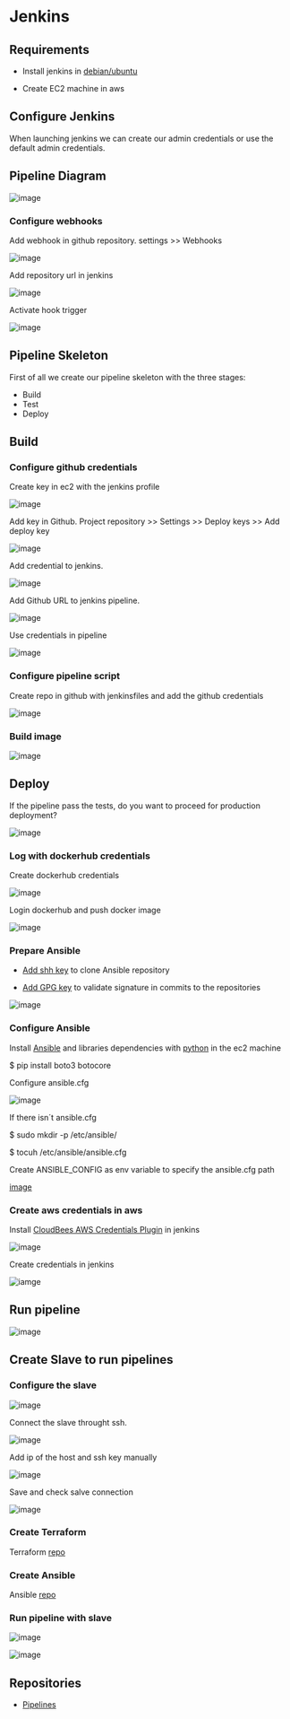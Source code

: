# Jenkins

## Requirements

* Install jenkins in [debian/ubuntu](https://www.jenkins.io/doc/book/installing/linux/#debianubuntu)

* Create EC2 machine in aws 

## Configure Jenkins

When launching jenkins we can create our admin credentials or use the default admin credentials. 

## Pipeline Diagram

![image](assets/images/Pipeline.drawio.png)


### Configure webhooks

Add webhook in github repository. settings >> Webhooks

![image](assets/images/github_webhooks.png)

Add repository url in jenkins 

![image](assets/images/jenkins_github_url.png)

Activate hook trigger

![image](assets/images/jenkins_trigger.png)

## Pipeline Skeleton

First of all we create our pipeline skeleton with the three stages: 
* Build 
* Test
* Deploy


## Build 

### Configure github credentials
Create key in ec2 with the jenkins profile 

![image](assets/images/jenkins_git_key.png)

Add key in Github. Project repository >> Settings >> Deploy keys >> Add deploy key 

![image](assets/images/github_key.png)

 Add credential to jenkins.

![image](assets/images/jenkins_github.png)

 Add Github URL to jenkins pipeline. 

![image](assets/images/add_jenkins_url.png)

 Use credentials in pipeline

![image](assets/images/pipeline_script_github_credentials.png)

### Configure pipeline script

Create repo in github with jenkinsfiles and add the github credentials

![image](assets/images/pipeline%20script.png)

### Build image

![image](assets/images/build%20ansible%20image.png)

## Deploy

If the pipeline pass the tests, do you want to proceed for production deployment?

![image](assets/images/ansible_ask.png)

### Log with dockerhub credentials

Create dockerhub credentials

![image](assets/images/dockerhub_credentials.png)

Login dockerhub and push docker image

![image](assets/images/jenkins_push_docker.png)

### Prepare Ansible 

 * [Add shh key](https://docs.github.com/en/authentication/connecting-to-github-with-ssh/generating-a-new-ssh-key-and-adding-it-to-the-ssh-agent) to clone Ansible repository 

 * [Add GPG key](https://docs.github.com/es/authentication/managing-commit-signature-verification/generating-a-new-gpg-key) to validate signature in commits to the repositories

![image](assets/images/pipeline_skeleton.png)

### Configure Ansible 

Install [Ansible](https://docs.ansible.com/ansible/latest/installation_guide/intro_installation.html) and libraries dependencies with [python](https://www.scaler.com/topics/python/install-python-on-linux/) in the ec2 machine


$ pip install boto3 botocore

Configure ansible.cfg 

![image](assets/images/ansible_cfg.png)

If there isn´t ansible.cfg 

$ sudo mkdir -p /etc/ansible/

$ tocuh /etc/ansible/ansible.cfg

Create ANSIBLE_CONFIG as env variable to specify the ansible.cfg path

[image](assets/images/ansible_cfg.png)
### Create aws credentials in aws 

Install [CloudBees AWS Credentials Plugin](https://plugins.jenkins.io/aws-credentials) in jenkins

![image](assets/images/jenkins_plugin_aws.png)

Create credentials in jenkins

![iamge](assets/images/jenkins_aws_credentials.png)

## Run pipeline

![image](assets/images/Run_pipeline.png)

## Create Slave to run pipelines

### Configure the slave

![image](assets/images/slave_configuration.png)

Connect the slave throught ssh. 

![image](assets/images/ssh.png)

Add ip of the host and ssh key manually

![image](assets/images/ip_and_credentials.png)

Save and check salve connection

![image](assets/images/slave_connection.png)

### Create Terraform

Terraform [repo](https://github.com/Alismos/terraform-jenkins-slave)

### Create Ansible

Ansible [repo](https://github.com/Alismos/terraform-jenkins-slave)

### Run pipeline with slave

![image](assets/images/pipeline_with_slave.png)

![image](assets/images/pipeline_frontend.png)

## Repositories 

* [Pipelines](https://github.com/Alismos/microservice-pipelines)
